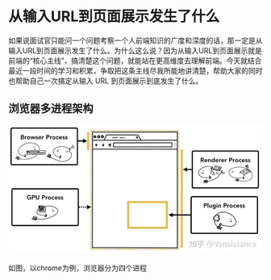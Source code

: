 # 从输入URL到页面展示发生了什么

如果说面试官只能问一个问题考察一个人前端知识的广度和深度的话，那一定是从输入URL到页面展示发生了什么。为什么这么说？因为从输入URL到页面展示就是前端的“核心主线”，搞清楚这个问题，就能站在更高维度去理解前端。今天就结合最近一段时间的学习和积累，争取把这条主线尽我所能地讲清楚，帮助大家的同时也帮助自己一次搞定从输入 URL 到页面展示到底发生了什么。

## 浏览器多进程架构

![浏览器线程示意图](./imgs/browser.jpg)

如图，以chrome为例，浏览器分为四个进程